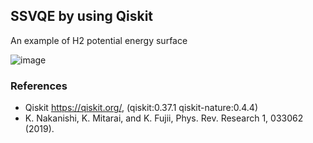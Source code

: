 
## SSVQE by using Qiskit

An example of H2 potential energy surface


![image](https://github.com/pearcandy/qiskit_samples/blob/master/ssvqe/test.png)

### References
- Qiskit https://qiskit.org/, (qiskit:0.37.1 qiskit-nature:0.4.4)
- K. Nakanishi, K. Mitarai, and K. Fujii, Phys. Rev. Research 1, 033062 (2019).

